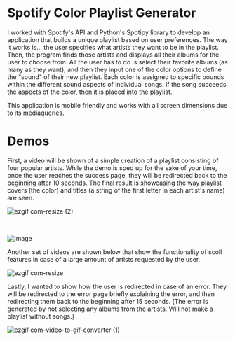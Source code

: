 <h1>Spotify Color Playlist Generator</h1>

I worked with Spotify's API and Python's Spotipy library to develop an application that builds a 
unique playlist based on user preferences. The way it works is... the user specifies what artists they 
want to be in the playlist. Then, the program finds those artists and displays all their albums for the 
user to choose from. All the user has to do is select their favorite albums (as many as they want), and then they input 
one of the color options to define the "sound" of their new playlist. Each color is assigned to specific bounds
within the different sound aspects of individual songs. If the song succeeds the aspects of the color, then it is placed 
into the playlist.

This application is mobile friendly and works with all screen dimensions due to its mediaqueries.

<h1>Demos</h1>

First, a video will be shown of a simple creation of a playlist consisting of four popular artists. While the demo
is sped up for the sake of your time, once the user reaches the success page, they will be redirected back to the beginning
after 10 seconds. The final result is showcasing the way playlist covers (the color) and titles (a string
of the first letter in each artist's name) are seen.

![ezgif com-resize (2)](https://github.com/cooperWWrachow/Spotify-Playlist-Generator/assets/135729317/d57ea6a2-864c-469b-abab-a0898177968b)

<br>

![image](https://github.com/cooperWWrachow/Spotify-Playlist-Generator/assets/135729317/e8e7c999-e4de-4d55-ab2d-e8ef4028353b)




Another set of videos are shown below that show the functionality of scoll features in case of a large amount of artists
requested by the user.

![ezgif com-resize](https://github.com/cooperWWrachow/Spotify-Playlist-Generator/assets/135729317/797ff04e-a0fa-48ef-8108-d8eb70b18054)


Lastly, I wanted to show how the user is redirected in case of an error. They will be redirected to the error page 
briefly explaining the error, and then redirecting them back to the beginning after 15 seconds. [The error is generated 
by not selecting any albums from the artists. Will not make a playlist without songs.]

![ezgif com-video-to-gif-converter (1)](https://github.com/cooperWWrachow/Spotify-Playlist-Generator/assets/135729317/8c9d7fee-4610-4460-ab9c-0af525cc4942)





